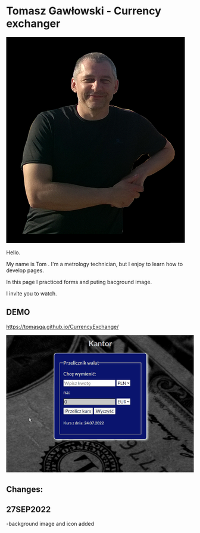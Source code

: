 # Tomasz Gawłowski - Currency exchanger
![Tomasz Gawłowski](/images/tom.png)

Hello.

 My name is Tom . I'm a metrology technician, but I enjoy to learn how to develop pages.

In this page I practiced forms and puting bacground image.

I invite you to watch.

## DEMO
https://tomasga.github.io/CurrencyExchange/

![Preview](/images/Animation.gif)

## Changes:

## 27SEP2022
-background image and icon added
